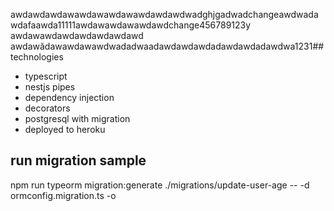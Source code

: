 awdawdawdawawdawawdawawdawdawdwadghjgadwadchangeawdwadawdafaawda11111awdawawdawawdawdchange456789123y
awdawawdawdawdawdawdawd
awdawădawawdawawdwadadwaadawdawdawdadawdawdadawdwa1231## technologies

- typescript
- nestjs pipes
- dependency injection
- decorators
- postgresql with migration
- deployed to heroku

## run migration sample

npm run typeorm migration:generate ./migrations/update-user-age -- -d ormconfig.migration.ts -o
